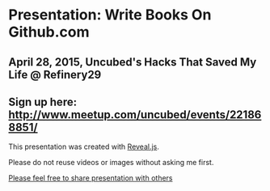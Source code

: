 # Presentation: Write Books On Github.com

## April 28, 2015, Uncubed's Hacks That Saved My Life @ Refinery29

## Sign up here: http://www.meetup.com/uncubed/events/221868851/

This presentation was created with [Reveal.js](https://github.com/hakimel/reveal.js/).

Please do not reuse videos or images without asking me first.

[Please feel free to share presentation with others](http://gregorymazurek.com/presentation-uncubed-books-on-git)